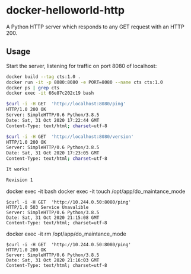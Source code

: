 # docker-helloworld-http

A Python HTTP server which responds to any GET request with an HTTP 200.

## Usage

Start the server, listening for traffic on port 8080 of localhost:

```sh
docker build --tag cts:1.0 .
docker run -it -p 8080:8080 -e PORT=8080 --name cts cts:1.0
docker ps | grep cts
docker exec -it 66e87c202c19 bash
```

```sh
$curl -i -H GET  'http://localhost:8080/ping'
HTTP/1.0 200 OK
Server: SimpleHTTP/0.6 Python/3.8.5
Date: Sat, 31 Oct 2020 17:22:44 GMT
Content-Type: text/html; charset=utf-8

```

```sh
$curl -i -H GET  'http://localhost:8080/version'
HTTP/1.0 200 OK
Server: SimpleHTTP/0.6 Python/3.8.5
Date: Sat, 31 Oct 2020 17:23:05 GMT
Content-Type: text/html; charset=utf-8

It works!

Revision 1

```

docker exec -it <mycontainer> bash
docker exec -it <mycontainer> touch /opt/app/do_maintance_mode

```
$curl -i -H GET  'http://10.244.0.50:8080/ping'
HTTP/1.0 503 Service Unavalible
Server: SimpleHTTP/0.6 Python/3.8.5
Date: Sat, 31 Oct 2020 21:15:08 GMT
Content-Type: text/html; charset=utf-8
```
docker exec -it <mycontainer> rm /opt/app/do_maintance_mode
```
$curl -i -H GET  'http://10.244.0.50:8080/ping'
HTTP/1.0 200 OK
Server: SimpleHTTP/0.6 Python/3.8.5
Date: Sat, 31 Oct 2020 21:16:03 GMT
Content-Type: text/html; charset=utf-8
```
